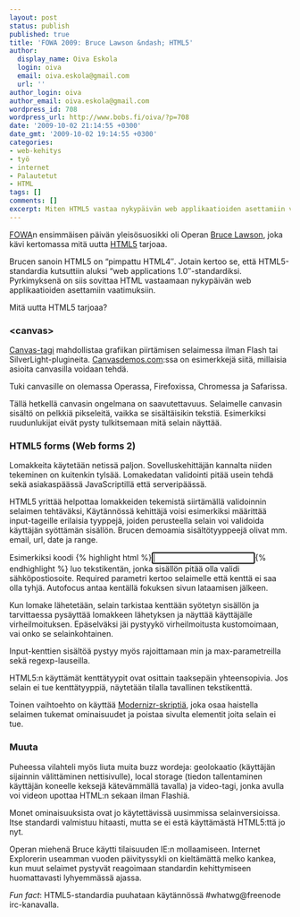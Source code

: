 ```yaml
---
layout: post
status: publish
published: true
title: 'FOWA 2009: Bruce Lawson &ndash; HTML5'
author:
  display_name: Oiva Eskola
  login: oiva
  email: oiva.eskola@gmail.com
  url: ''
author_login: oiva
author_email: oiva.eskola@gmail.com
wordpress_id: 708
wordpress_url: http://www.bobs.fi/oiva/?p=708
date: '2009-10-02 21:14:55 +0300'
date_gmt: '2009-10-02 19:14:55 +0300'
categories:
- web-kehitys
- työ
- internet
- Palautetut
- HTML
tags: []
comments: []
excerpt: Miten HTML5 vastaa nykypäivän web applikaatioiden asettamiin vaatimuksiin?
---
```

<p><a title="Future of Web Apps 2009 London" href="http://events.carsonified.com/fowa/2009/london" target="_blank">FOWA</a>n ensimmäisen päivän yleisösuosikki oli Operan <a href="http://www.brucelawson.co.uk/" target="_blank">Bruce Lawson</a>, joka kävi kertomassa mitä uutta <a title="Wikipedia (en): HTML5" href="http://en.wikipedia.org/wiki/HTML5" target="_blank">HTML5</a> tarjoaa.</p>
<p>Brucen sanoin HTML5 on &ldquo;pimpattu HTML4&Prime;. Jotain kertoo se, että  HTML5-standardia kutsuttiin aluksi &ldquo;web applications 1.0&Prime;-standardiksi.  Pyrkimyksenä on siis sovittaa HTML vastaamaan nykypäivän web  applikaatioiden asettamiin vaatimuksiin.</p>
<p>Mitä uutta HTML5 tarjoaa?</p>
<h3>&lt;canvas&gt;</h3>
<a title="Wikipedia (en): Canvas (HTML Element)" href="http://en.wikipedia.org/wiki/Canvas_%28HTML_element%29" target="_blank">Canvas-tagi</a> mahdollistaa grafiikan piirtämisen selaimessa ilman Flash tai SilverLight-plugineita. <a href="http://canvasdemos.com/" target="_blank">Canvasdemos.com</a>:ssa on esimerkkejä siitä, millaisia asioita canvasilla voidaan tehdä.</p>
<p>Tuki canvasille on olemassa Operassa, Firefoxissa, Chromessa ja Safarissa.</p>
<p>Tällä hetkellä canvasin ongelmana on saavutettavuus. Selaimelle  canvasin sisältö on pelkkiä pikseleitä, vaikka se sisältäisikin tekstiä.  Esimerkiksi ruudunlukijat eivät pysty tulkitsemaan mitä selain näyttää.</p>
<h3>HTML5 forms (Web forms 2)</h3>
<p>Lomakkeita käytetään netissä paljon. Sovelluskehittäjän kannalta  niiden tekeminen on kuitenkin tylsää. Lomakedatan validointi pitää usein  tehdä sekä asiakaspäässä JavaScriptillä että serveripäässä.</p>
<p>HTML5 yrittää helpottaa lomakkeiden tekemistä siirtämällä validoinnin  selaimen tehtäväksi, Käytännössä kehittäjä voisi esimerkiksi määrittää  input-tageille erilaisia tyyppejä, joiden perusteella selain voi  validoida käyttäjän syöttämän sisällön. Brucen demoamia sisältötyyppeejä  olivat mm. email, url, date ja range.</p>
<p>Esimerkiksi koodi {% highlight html %}<input name="email" type="email" required autofocus />{% endhighlight %} luo tekstikentän, jonka sisällön pitää olla validi sähköpostiosoite.  Required parametri kertoo selaimelle että kenttä ei saa olla tyhjä.  Autofocus antaa kentällä fokuksen sivun lataamisen jälkeen.</p>
<p>Kun lomake lähetetään, selain tarkistaa kenttään syötetyn sisällön ja  tarvittaessa pysäyttää lomakkeen lähetyksen ja näyttää käyttäjälle  virheilmoituksen. Epäselväksi jäi pystyykö virheilmoitusta kustomoimaan,  vai onko se selainkohtainen.</p>
<p>Input-kenttien sisältöä pystyy myös rajoittamaan min ja max-parametreilla sekä regexp-lauseilla.</p>
<p>HTML5:n käyttämät kenttätyypit ovat osittain taaksepäin  yhteensopivia. Jos selain ei tue kenttätyyppiä, näytetään tilalla  tavallinen tekstikenttä.</p>
<p>Toinen vaihtoehto on käyttää <a href="http://modernizr.com/" target="_blank">Modernizr-skriptiä</a>, joka osaa haistella selaimen tukemat ominaisuudet ja poistaa sivulta elementit joita selain ei tue.</p>
<h3>Muuta</h3>
<p>Puheessa vilahteli myös liuta muita buzz wordeja: geolokaatio  (käyttäjän sijainnin välittäminen nettisivulle), local storage (tiedon  tallentaminen käyttäjän koneelle keksejä kätevämmällä tavalla) ja  video-tagi, jonka avulla voi videon upottaa HTML:n sekaan ilman Flashiä.</p>
<p>Monet ominaisuuksista ovat jo käytettävissä uusimmissa  selainversioissa. Itse standardi valmistuu hitaasti, mutta se ei estä  käyttämästä HTML5:ttä jo nyt.</p>
<p>Operan miehenä Bruce käytti tilaisuuden IE:n mollaamiseen. Internet  Explorerin useamman vuoden päivityssykli on kieltämättä melko kankea,  kun muut selaimet pystyvät reagoimaan standardin kehittymiseen  huomattavasti lyhyemmässä ajassa.</p>
<p><em>Fun fact</em>: HTML5-standardia puuhataan käytännössä #whatwg@freenode irc-kanavalla.</p>
